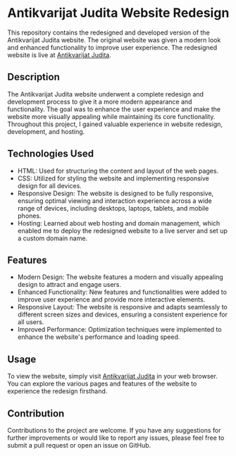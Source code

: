 # Antikvarijat Judita Website Redesign

This repository contains the redesigned and developed version of the Antikvarijat Judita website. The original website was given a modern look and enhanced functionality to improve user experience. The redesigned website is live at [Antikvarijat Judita](https://www.antikvarijat-judita.hr/).

## Description

The Antikvarijat Judita website underwent a complete redesign and development process to give it a more modern appearance and functionality. The goal was to enhance the user experience and make the website more visually appealing while maintaining its core functionality. Throughout this project, I gained valuable experience in website redesign, development, and hosting.

## Technologies Used

- HTML: Used for structuring the content and layout of the web pages.
- CSS: Utilized for styling the website and implementing responsive design for all devices.
- Responsive Design: The website is designed to be fully responsive, ensuring optimal viewing and interaction experience across a wide range of devices, including desktops, laptops, tablets, and mobile phones.
- Hosting: Learned about web hosting and domain management, which enabled me to deploy the redesigned website to a live server and set up a custom domain name.

## Features

- Modern Design: The website features a modern and visually appealing design to attract and engage users.
- Enhanced Functionality: New features and functionalities were added to improve user experience and provide more interactive elements.
- Responsive Layout: The website is responsive and adapts seamlessly to different screen sizes and devices, ensuring a consistent experience for all users.
- Improved Performance: Optimization techniques were implemented to enhance the website's performance and loading speed.

## Usage

To view the website, simply visit [Antikvarijat Judita](https://www.antikvarijat-judita.hr/) in your web browser. You can explore the various pages and features of the website to experience the redesign firsthand.

## Contribution

Contributions to the project are welcome. If you have any suggestions for further improvements or would like to report any issues, please feel free to submit a pull request or open an issue on GitHub.

